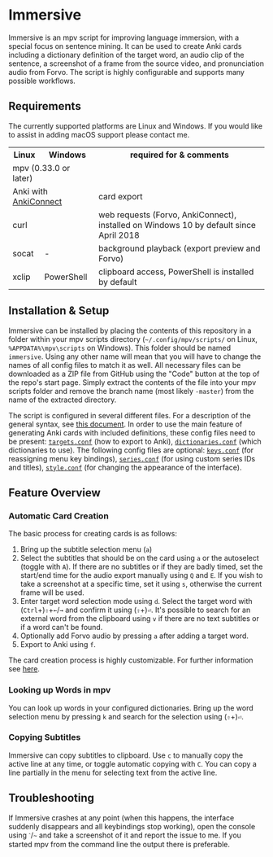 # Immersive

Immersive is an mpv script for improving language immersion, with a special
focus on sentence mining. It can be used to create Anki cards including a
dictionary definition of the target word, an audio clip of the sentence, a
screenshot of a frame from the source video, and pronunciation audio from
Forvo. The script is highly configurable and supports many possible workflows.

## Requirements

The currently supported platforms are Linux and Windows. If you would like to
assist in adding macOS support please contact me.

<table>
	<tr>
		<th>Linux</th>
		<th>Windows</th>
		<th>required for & comments</th>
	</tr>
	<tr>
		<td colspan="2">mpv (0.33.0 or later)</td>
		<td></td>
	</tr>
	<tr>
		<td colspan="2">
			Anki with <a href="https://ankiweb.net/shared/info/2055492159">AnkiConnect</a>
		</td>
		<td>card export</td>
	</tr>
	<tr>
		<td colspan="2">curl</td>
		<td>web requests (Forvo, AnkiConnect), installed on Windows 10 by default since April 2018</td>
	</tr>
	<tr>
		<td>socat</td>
		<td>-</td>
		<td>background playback (export preview and Forvo)</td>
	</tr>
	<tr>
		<td>xclip</td>
		<td>PowerShell</td>
		<td>clipboard access, PowerShell is installed by default</td>
	</tr>
</table>

## Installation & Setup

Immersive can be installed by placing the contents of this repository in a
folder within your mpv scripts directory (`~/.config/mpv/scripts/` on Linux,
`%APPDATA%\mpv\scripts` on Windows). This folder should be named `immersive`.
Using any other name will mean that you will have to change the names of all
config files to match it as well. All necessary files can be downloaded as a
ZIP file from GitHub using the "Code" button at the top of the repo's start
page. Simply extract the contents of the file into your mpv scripts folder and
remove the branch name (most likely `-master`) from the name of the extracted
directory.

The script is configured in several different files. For a description of the
general syntax, see [this document](doc/config.md). In order to use the main
feature of generating Anki cards with included definitions, these config files
need to be present: [`targets.conf`](doc/targets.md) (how to export to Anki),
[`dictionaries.conf`](doc/dictionaries.md) (which dictionaries to use). The
following config files are optional: [`keys.conf`](doc/keys.md) (for
reassigning menu key bindings), [`series.conf`](doc/series.md) (for using
custom series IDs and titles), [`style.conf`](doc/style.md) (for changing the
appearance of the interface).

## Feature Overview

### Automatic Card Creation

The basic process for creating cards is as follows:

1. Bring up the subtitle selection menu (`a`)
2. Select the subtitles that should be on the card using `a` or the autoselect
(toggle with `A`). If there are no subtitles or if they are badly timed, set
the start/end time for the audio export manually using `Q` and `E`. If you
wish to take a screenshot at a specific time, set it using `s`, otherwise the
current frame will be used.
3. Enter target word selection mode using `d`. Select the target word with
(`Ctrl`+)`⇧`+`←`/`→` and confirm it using (`⇧`+)`⏎`. It's possible to search
for an external word from the clipboard using `v` if there are no text
subtitles or if a word can't be found.
4. Optionally add Forvo audio by pressing `a` after adding a target word.
5. Export to Anki using `f`.

The card creation process is highly customizable. For further information see
[here](doc/note-export.md).

### Looking up Words in mpv

You can look up words in your configured dictionaries. Bring up the word
selection menu by pressing `k` and search for the selection using (`⇧`+)`⏎`.

### Copying Subtitles

Immersive can copy subtitles to clipboard. Use `c` to manually copy the active
line at any time, or toggle automatic copying with `C`. You can copy a line
partially in the menu for selecting text from the active line.

## Troubleshooting

If Immersive crashes at any point (when this happens, the interface suddenly
disappears and all keybindings stop working), open the console using `ˋ`/`~`
and take a screenshot of it and report the issue to me. If you started mpv
from the command line the output there is preferable.
